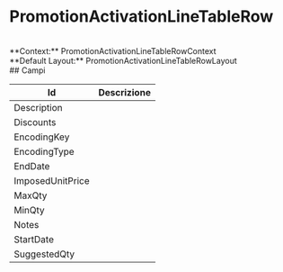 # PromotionActivationLineTableRow

<br/>
**Context:** PromotionActivationLineTableRowContext
<br/>
**Default Layout:** PromotionActivationLineTableRowLayout



<br/>
## Campi

| Id | Descrizione | 
| --- | --- | 
| Description |  | 
| Discounts |  | 
| EncodingKey |  | 
| EncodingType |  | 
| EndDate |  | 
| ImposedUnitPrice |  | 
| MaxQty |  | 
| MinQty |  | 
| Notes |  | 
| StartDate |  | 
| SuggestedQty |  |
